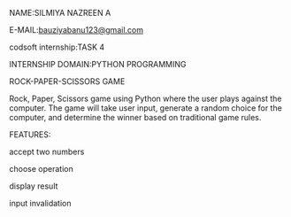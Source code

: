 NAME:SILMIYA NAZREEN A

E-MAIL:bauziyabanu123@gmail.com

codsoft internship:TASK 4

INTERNSHIP DOMAIN:PYTHON PROGRAMMING

ROCK-PAPER-SCISSORS GAME

 Rock, Paper, Scissors game using Python where the user plays against the computer. The game will take user input, generate a random choice for the computer, and determine the winner based on traditional game rules.
 
 FEATURES:
 
 accept two numbers
 
 choose operation
 
 display result
 
 input invalidation

